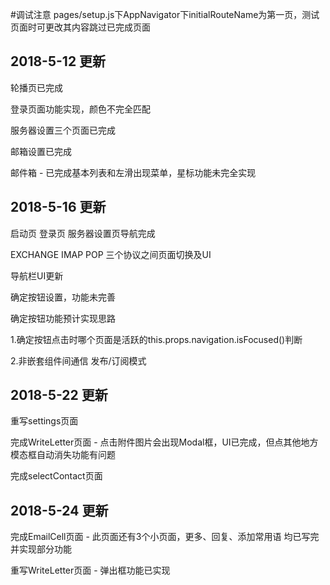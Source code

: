#调试注意
pages/setup.js下AppNavigator下initialRouteName为第一页，测试页面时可更改其内容跳过已完成页面


## 2018-5-12 更新
轮播页已完成

登录页面功能实现，颜色不完全匹配

服务器设置三个页面已完成

邮箱设置已完成

邮件箱  -  已完成基本列表和左滑出现菜单，星标功能未完全实现

## 2018-5-16 更新
启动页 登录页 服务器设置页导航完成

EXCHANGE IMAP POP 三个协议之间页面切换及UI

导航栏UI更新

确定按钮设置，功能未完善

确定按钮功能预计实现思路

1.确定按钮点击时哪个页面是活跃的this.props.navigation.isFocused()判断

2.非嵌套组件间通信   发布/订阅模式

## 2018-5-22 更新
重写settings页面

完成WriteLetter页面 - 点击附件图片会出现Modal框，UI已完成，但点其他地方模态框自动消失功能有问题

完成selectContact页面

## 2018-5-24 更新
完成EmailCell页面 - 此页面还有3个小页面，更多、回复、添加常用语 均已写完并实现部分功能

重写WriteLetter页面 - 弹出框功能已实现